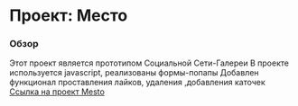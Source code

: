 # Проект: Место
### Обзор
Этот проект является прототипом Социальной Сети-Галереи
В проекте используется javascript, реализованы формы-попапы
Добавлен функционал проставления лайков, удаления ,добавления каточек
[Ссылка на проект Mesto](https://mrleonov2.github.io/mesto/index.html)


